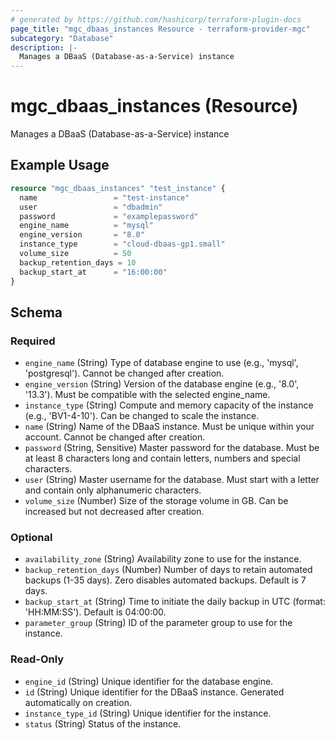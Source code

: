 ```yaml
---
# generated by https://github.com/hashicorp/terraform-plugin-docs
page_title: "mgc_dbaas_instances Resource - terraform-provider-mgc"
subcategory: "Database"
description: |-
  Manages a DBaaS (Database-as-a-Service) instance
---
```


# mgc_dbaas_instances (Resource)

Manages a DBaaS (Database-as-a-Service) instance

## Example Usage

```terraform
resource "mgc_dbaas_instances" "test_instance" {
  name                 = "test-instance"
  user                 = "dbadmin"
  password             = "examplepassword"
  engine_name          = "mysql"
  engine_version       = "8.0"
  instance_type        = "cloud-dbaas-gp1.small"
  volume_size          = 50
  backup_retention_days = 10
  backup_start_at      = "16:00:00"
}
```

<!-- schema generated by tfplugindocs -->
## Schema

### Required

- `engine_name` (String) Type of database engine to use (e.g., 'mysql', 'postgresql'). Cannot be changed after creation.
- `engine_version` (String) Version of the database engine (e.g., '8.0', '13.3'). Must be compatible with the selected engine_name.
- `instance_type` (String) Compute and memory capacity of the instance (e.g., 'BV1-4-10'). Can be changed to scale the instance.
- `name` (String) Name of the DBaaS instance. Must be unique within your account. Cannot be changed after creation.
- `password` (String, Sensitive) Master password for the database. Must be at least 8 characters long and contain letters, numbers and special characters.
- `user` (String) Master username for the database. Must start with a letter and contain only alphanumeric characters.
- `volume_size` (Number) Size of the storage volume in GB. Can be increased but not decreased after creation.

### Optional

- `availability_zone` (String) Availability zone to use for the instance.
- `backup_retention_days` (Number) Number of days to retain automated backups (1-35 days). Zero disables automated backups. Default is 7 days.
- `backup_start_at` (String) Time to initiate the daily backup in UTC (format: 'HH:MM:SS'). Default is 04:00:00.
- `parameter_group` (String) ID of the parameter group to use for the instance.

### Read-Only

- `engine_id` (String) Unique identifier for the database engine.
- `id` (String) Unique identifier for the DBaaS instance. Generated automatically on creation.
- `instance_type_id` (String) Unique identifier for the instance.
- `status` (String) Status of the instance.
